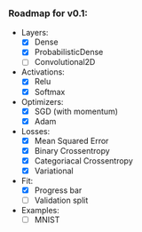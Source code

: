 ### Roadmap for v0.1:

- Layers:
    - [x] Dense
    - [x] ProbabilisticDense
    - [ ] Convolutional2D
- Activations:
    - [x] Relu
    - [x] Softmax
- Optimizers:
    - [x] SGD (with momentum)
    - [x] Adam
- Losses:
    - [x] Mean Squared Error
    - [x] Binary Crossentropy
    - [x] Categoriacal Crossentropy
    - [x] Variational
- Fit:
    - [x] Progress bar
    - [ ] Validation split
- Examples:
    - [ ] MNIST

